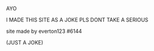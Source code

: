 AYO

I MADE THIS SITE AS A JOKE
PLS DONT TAKE A SERIOUS

site made by everton123 #6144

(JUST A JOKE)
